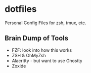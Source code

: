 # dotfiles
Personal Config Files for zsh, tmux, etc.

## Brain Dump of Tools
- FZF: look into how this works
- ZSH & OhMyZsh
- Alacritty - but want to use Ghostty
- Zoxide
